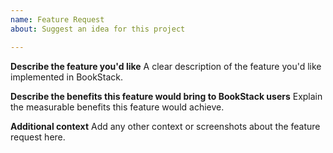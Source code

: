 ```yaml
---
name: Feature Request
about: Suggest an idea for this project

---
```


**Describe the feature you'd like**
A clear description of the feature you'd like implemented in BookStack.

**Describe the benefits this feature would bring to BookStack users**
Explain the measurable benefits this feature would achieve.

**Additional context**
Add any other context or screenshots about the feature request here.
